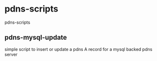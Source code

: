 pdns-scripts
============

pdns-scripts


pdns-mysql-update
-----------------

simple script to insert or update a pdns A record for a mysql backed pdns server